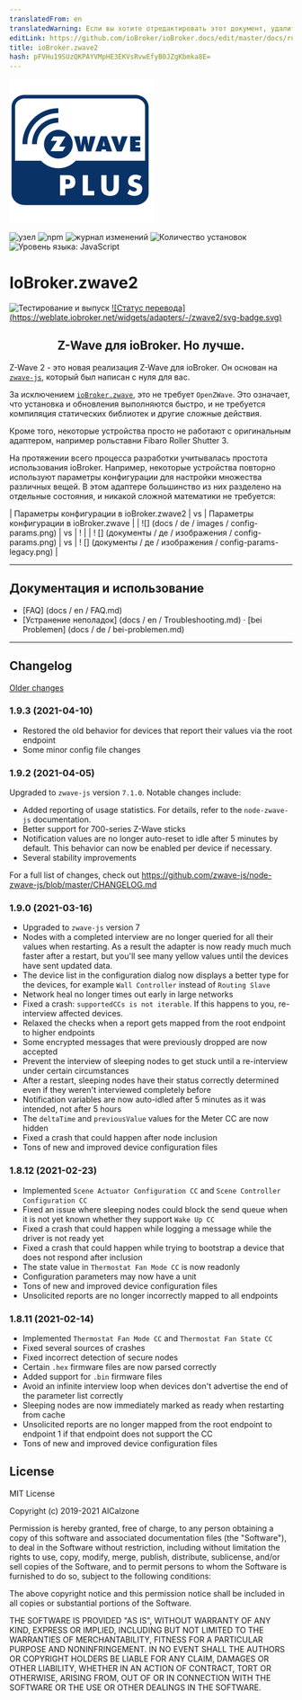 ```yaml
---
translatedFrom: en
translatedWarning: Если вы хотите отредактировать этот документ, удалите поле «translationFrom», в противном случае этот документ будет снова автоматически переведен
editLink: https://github.com/ioBroker/ioBroker.docs/edit/master/docs/ru/adapterref/iobroker.zwave2/README.md
title: ioBroker.zwave2
hash: pFVHu19SUzQKPAYVMpHE3EKVsRvwEfyB0JZgKbmka8E=
---
```

![Логотип](../../../en/adapterref/iobroker.zwave2/admin/zwave2.svg)

![узел](https://img.shields.io/node/v/iobroker.zwave2.svg)
![npm](https://img.shields.io/npm/v/iobroker.zwave2.svg)
![журнал изменений](https://img.shields.io/badge/read-Changelog-informational)
![Количество установок](http://iobroker.live/badges/zwave2-stable.svg)
![Уровень языка: JavaScript](https://img.shields.io/lgtm/grade/javascript/g/AlCalzone/ioBroker.zwave2.svg?logo=lgtm&logoWidth=18)

# IoBroker.zwave2
![Тестирование и выпуск](https://github.com/AlCalzone/iobroker.zwave2/workflows/Test%20and%20Release/badge.svg) [![Статус перевода] (https://weblate.iobroker.net/widgets/adapters/-/zwave2/svg-badge.svg)](https://weblate.iobroker.net/engage/adapters/?utm_source=widget)

<h2 align="center">Z-Wave для ioBroker. Но лучше.</h3>

Z-Wave 2 - это новая реализация Z-Wave для ioBroker. Он основан на [`zwave-js`](https://github.com/AlCalzone/node-zwave-js), который был написан с нуля для вас.

За исключением [`ioBroker.zwave`](https://github.com/ioBroker/ioBroker.zwave/), это не требует `OpenZWave`. Это означает, что установка и обновления выполняются быстро, и не требуется компиляция статических библиотек и другие сложные действия.

Кроме того, некоторые устройства просто не работают с оригинальным адаптером, например рольставни Fibaro Roller Shutter 3.

На протяжении всего процесса разработки учитывалась простота использования ioBroker. Например, некоторые устройства повторно используют параметры конфигурации для настройки множества различных вещей. В этом адаптере большинство из них разделено на отдельные состояния, и никакой сложной математики не требуется:

| Параметры конфигурации в ioBroker.zwave2 | vs | Параметры конфигурации в ioBroker.zwave |
| ![] (docs / de / images / config-params.png) | vs | ! [](../../../en/adapterref/iobroker.zwave2/docs/de/images/config-params-legacy.png) |
| ! [] (документы / де / изображения / config-params.png) | vs | ! [] (документы / де / изображения / config-params-legacy.png) |

---

## Документация и использование
* [FAQ] (docs / en / FAQ.md)
* [Устранение неполадок] (docs / en / Troubleshooting.md) · [bei Problemen] (docs / de / bei-problemen.md)

---

## Changelog
[Older changes](CHANGELOG_OLD.md)
<!--
	Placeholder for next versions:
	### __WORK IN PROGRESS__
-->
### 1.9.3 (2021-04-10)
* Restored the old behavior for devices that report their values via the root endpoint
* Some minor config file changes

### 1.9.2 (2021-04-05)
Upgraded to `zwave-js` version `7.1.0`. Notable changes include:
* Added reporting of usage statistics. For details, refer to the `node-zwave-js` documentation.
* Better support for 700-series Z-Wave sticks
* Notification values are no longer auto-reset to idle after 5 minutes by default. This behavior can now be enabled per device if necessary.
* Several stability improvements

For a full list of changes, check out https://github.com/zwave-js/node-zwave-js/blob/master/CHANGELOG.md

### 1.9.0 (2021-03-16)
* Upgraded to `zwave-js` version 7
* Nodes with a completed interview are no longer queried for all their values when restarting. As a result the adapter is now ready much much faster after a restart, but you'll see many yellow values until the devices have sent updated data.
* The device list in the configuration dialog now displays a better type for the devices, for example `Wall Controller` instead of `Routing Slave`
* Network heal no longer times out early in large networks
* Fixed a crash: `supportedCCs is not iterable`. If this happens to you, re-interview affected devices.
* Relaxed the checks when a report gets mapped from the root endpoint to higher endpoints
* Some encrypted messages that were previously dropped are now accepted
* Prevent the interview of sleeping nodes to get stuck until a re-interview under certain circumstances
* After a restart, sleeping nodes have their status correctly determined even if they weren't interviewed completely before
* Notification variables are now auto-idled after 5 minutes as it was intended, not after 5 hours
* The `deltaTime` and `previousValue` values for the Meter CC are now hidden
* Fixed a crash that could happen after node inclusion
* Tons of new and improved device configuration files

### 1.8.12 (2021-02-23)
* Implemented `Scene Actuator Configuration CC` and `Scene Controller Configuration CC`
* Fixed an issue where sleeping nodes could block the send queue when it is not yet known whether they support `Wake Up CC`
* Fixed a crash that could happen while logging a message while the driver is not ready yet
* Fixed a crash that could happen while trying to bootstrap a device that does not respond after inclusion
* The state value in `Thermostat Fan Mode CC` is now readonly
* Configuration parameters may now have a unit
* Tons of new and improved device configuration files
* Unsolicited reports are no longer incorrectly mapped to all endpoints

### 1.8.11 (2021-02-14)
* Implemented `Thermostat Fan Mode CC` and `Thermostat Fan State CC`
* Fixed several sources of crashes
* Fixed incorrect detection of secure nodes
* Certain `.hex` firmware files are now parsed correctly
* Added support for `.bin` firmware files
* Avoid an infinite interview loop when devices don't advertise the end of the parameter list correctly
* Sleeping nodes are now immediately marked as ready when restarting from cache
* Unsolicited reports are no longer mapped from the root endpoint to endpoint 1 if that endpoint does not support the CC
* Tons of new and improved device configuration files

## License

MIT License

Copyright (c) 2019-2021 AlCalzone

Permission is hereby granted, free of charge, to any person obtaining a copy
of this software and associated documentation files (the "Software"), to deal
in the Software without restriction, including without limitation the rights
to use, copy, modify, merge, publish, distribute, sublicense, and/or sell
copies of the Software, and to permit persons to whom the Software is
furnished to do so, subject to the following conditions:

The above copyright notice and this permission notice shall be included in all
copies or substantial portions of the Software.

THE SOFTWARE IS PROVIDED "AS IS", WITHOUT WARRANTY OF ANY KIND, EXPRESS OR
IMPLIED, INCLUDING BUT NOT LIMITED TO THE WARRANTIES OF MERCHANTABILITY,
FITNESS FOR A PARTICULAR PURPOSE AND NONINFRINGEMENT. IN NO EVENT SHALL THE
AUTHORS OR COPYRIGHT HOLDERS BE LIABLE FOR ANY CLAIM, DAMAGES OR OTHER
LIABILITY, WHETHER IN AN ACTION OF CONTRACT, TORT OR OTHERWISE, ARISING FROM,
OUT OF OR IN CONNECTION WITH THE SOFTWARE OR THE USE OR OTHER DEALINGS IN THE
SOFTWARE.